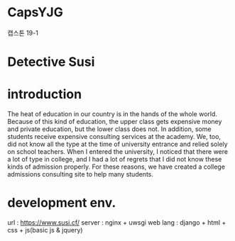 # CapsYJG
캡스톤 19-1
# Detective Susi
# introduction
The heat of education in our country is in the hands of the whole world. Because of this kind of education, the upper class gets expensive money and private education, but the lower class does not. In addition, some students receive expensive consulting services at the academy. We, too, did not know all the type at the time of university entrance and relied solely on school teachers. When I entered the university, I noticed that there were a lot of type in college, and I had a lot of regrets that I did not know these kinds of admission properly. For these reasons, we have created a college admissions consulting site to help many students.
# development env.
url : https://www.susi.cf/
server : nginx + uwsgi
web lang : django + html + css + js(basic js & jquery)
